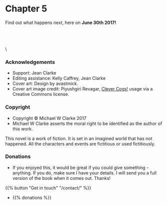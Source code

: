 
# Chapter 5

<!-- TODO: Work out how to auto-generate attributes in the endmatter. So the Chapter number and the publish date.

 -->

Find out what happens next, here on **June 30th 2017!**
\
\
\
\
\
\


### Acknowledgements

- Support: Jean Clarke
- Editing assistance: Kelly Caffrey, Jean Clarke 
- Cover art: Design by avastmick.
- Cover art image credit: Piyushgiri Revagar, [Clever Cogs!](http://www.flickr.com/photos/123868529@N03/28777007826) usage via a Creative Commons license.

### Copyright

- Copyright © Michael W Clarke 2017
- Michael W Clarke asserts the moral right to be identified as the author of this work.

This novel is a work of fiction. It is set in an imagined world that has not happened. All the characters and events are fictitious or used fictitiously.

### Donations

- If you enjoyed this, it would be great if you could give something - anything. If you do, make sure I have your details. I will send you a full version of the book when it comes out. Thanks!

{{% button "Get in touch" "/contact/" %}}

- {{% donations %}}
